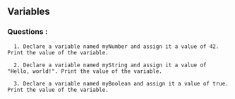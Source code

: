 ## Variables  

  
  ### Questions : 
      1. Declare a variable named myNumber and assign it a value of 42. Print the value of the variable.

      2. Declare a variable named myString and assign it a value of "Hello, world!". Print the value of the variable.

      3. Declare a variable named myBoolean and assign it a value of true. Print the value of the variable.
